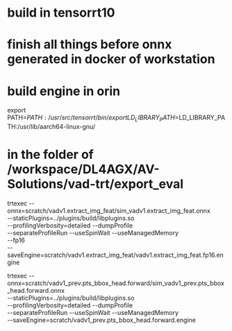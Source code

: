# build in tensorrt10







# finish all things before onnx generated in docker of workstation

# build engine in orin
export PATH=$PATH:/usr/src/tensorrt/bin/
export LD_LIBRARY_PATH=$LD_LIBRARY_PATH:/usr/lib/aarch64-linux-gnu/

# in the folder of /workspace/DL4AGX/AV-Solutions/vad-trt/export_eval 

trtexec --onnx=scratch/vadv1.extract_img_feat/sim_vadv1.extract_img_feat.onnx \
        --staticPlugins=../plugins/build/libplugins.so \
        --profilingVerbosity=detailed --dumpProfile \
        --separateProfileRun --useSpinWait --useManagedMemory \
        --fp16 \
        --saveEngine=scratch/vadv1.extract_img_feat/vadv1.extract_img_feat.fp16.engine

trtexec --onnx=scratch/vadv1_prev.pts_bbox_head.forward/sim_vadv1_prev.pts_bbox_head.forward.onnx \
        --staticPlugins=../plugins/build/libplugins.so \
        --profilingVerbosity=detailed --dumpProfile \
        --separateProfileRun --useSpinWait --useManagedMemory \
        --saveEngine=scratch/vadv1_prev.pts_bbox_head.forward.engine

